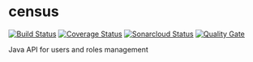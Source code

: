# census

[![Build Status](https://travis-ci.org/tarabaralla/census.svg?branch=master)](https://travis-ci.org/tarabaralla/census)
[![Coverage Status](https://coveralls.io/repos/github/tarabaralla/census/badge.svg?branch=master)](https://coveralls.io/github/tarabaralla/census?branch=master)
[![Sonarcloud Status](https://sonarcloud.io/api/project_badges/measure?project=clast%3Acensus&metric=alert_status)](https://sonarcloud.io/dashboard?id=clast%3Acensus)
[![Quality Gate](https://sonarcloud.io/api/badges/gate?key=com.qualinsight.plugins.sonarqube:qualinsight-plugins-sonarqube-badges)](https://sonarcloud.io/dashboard?id=clast%3Acensus)

Java API for users and roles management
